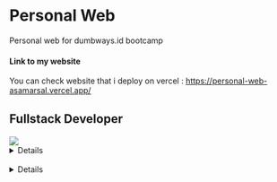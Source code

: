 # Personal Web
Personal web for dumbways.id bootcamp
#### Link to my website
You can check website that i deploy on vercel :
https://personal-web-asamarsal.vercel.app/
## Fullstack Developer
<img align='center' src='https://dumbways.id/assets/images/brandwhite.png' width='200"'>

<details>
    <h3>Day 3</h3> 
    <img height = "180em" src = "https://github.com/asamarsal/personal-web/blob/main/assets/img/screenshot/day2.PNG"/>
</details>

<br>

<details>
    <h3>Day 3</h3> 
    <img height = "180em" src = "https://github.com/asamarsal/personal-web/blob/main/assets/img/screenshot/day3.PNG"/>
</details>

